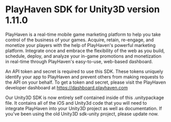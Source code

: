 PlayHaven SDK for Unity3D version 1.11.0
========================================

PlayHaven is a real-time mobile game marketing platform to help you take control of the business of your games.
Acquire, retain, re-engage, and monetize your players with the help of PlayHaven's powerful marketing platform. Integrate once and embrace the flexibility of the web as you build, schedule, deploy, and analyze your in-game promotions and monetization in real-time through PlayHaven's easy-to-use, web-based dashboard.

An API token and secret is required to use this SDK. These tokens uniquely identify your app to PlayHaven and prevent others from making requests to the API on your behalf. To get a token and secret, please visit the PlayHaven developer dashboard at https://dashboard.playhaven.com

Our Unity3D SDK is now entirely self contained inside of this .unitypackage file. It contains all of the iOS and Unity3d code that you will need to integrate PlayHaven into your Unity3D project as well as documentation. If you've been using the old Unity3D sdk-unity project, please update now.

